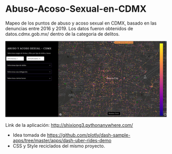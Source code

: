 # Abuso-Acoso-Sexual-en-CDMX
Mapeo de los puntos de abuso y acoso sexual en CDMX, basado en las denuncias entre 2016 y 2019. Los datos fueron obtenidos de datos.cdmx.gob.mx/ dentro de la categoria de delitos.

<img src="https://github.com/luisferlc/Abuso-Acoso-Sexual-en-CDMX/blob/master/captura.JPG">

Link de la aplicación: http://shixiong3.pythonanywhere.com/

- Idea tomada de https://github.com/plotly/dash-sample-apps/tree/master/apps/dash-uber-rides-demo
- CSS y Style reciclados del mismo proyecto.


